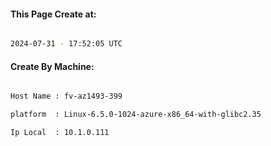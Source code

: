 
   
#### This Page Create at:

```bash

2024-07-31 - 17:52:05 UTC

```

#### Create By Machine:

```bash

Host Name : fv-az1493-399

platform  : Linux-6.5.0-1024-azure-x86_64-with-glibc2.35

Ip Local  : 10.1.0.111

```

